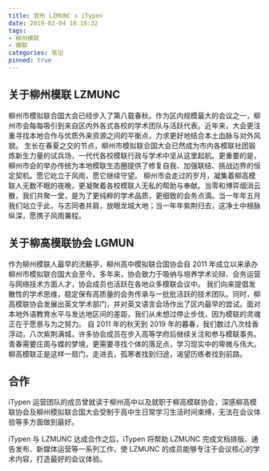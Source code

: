 ```yaml
---
title: 宣布 LZMUNC x iTypen
date: 2019-02-04 18:16:32
tags:
- 柳州模联
- 模联
categories: 笔记
pinned: true
---
```


## 关于柳州模联 LZMUNC
柳州市模拟联合国大会已经步入了第八载春秋。作为区内规模最大的会议之一，柳州市会每每吸引到来自区内外各式各校的学术团队与活跃代表。近年来，大会更注重寻找本地合作与优质外来资源之间的平衡点，力求更好地结合本土血脉与对外风貌。 生长在春夏之交的节点，柳州市模拟联合国大会已然成为市内各模联社团锻炼新生力量的试兵场，一代代各校模联行政与学术中坚从这里起航。更重要的是，柳州市会的举办传统为本地模联生态圈提供了修复自我、加强联结、挑战边界的恒定契机。愿它屹立于风雨，愿它继续守望。 柳州市会走过的岁月，凝集着柳高模联人无数不眠的夜晚，更凝聚着各校模联人无私的帮助与奉献。当零和博弈烟消云散，我们共聚一堂，是为了更纯粹的学术品质，更细致的会务点滴。当一年年五月我们站立于此，与志同者并肩，放眼龙城大地；当一年年紫荆归去，这净土中根脉纵深，愿携子风雨兼程。

## 关于柳高模联协会 LGMUN
作为柳州模联人最早的流觞亭，柳州高中模拟联合国协会自 2011 年成立以来承办柳州市模拟联合国大会至今。多年来，协会致力于吸纳与培养学术论辩、会务运营与网络技术方面人才，协会成员也活跃在各地众多模联会议中。 我们向来提倡发散性的学术思维，稳定保有高质量的会务传承与一批批活跃的技术团队。同时，柳高模联协会发展出英文学术部门，并对英文语言会场作出了区内最早的尝试。面对本地外语教育水平与发达地区间的差距，我们从未想过停止步伐，因为模联的灵魂正在于愿景与为之努力。 自 2011 年的秋天到 2019 年的暮春，我们数过八次桂香浮动，八次紫荆满城，许多协会成员在步入高等学府后继续关注和参与模联事务。青春需要庄周与蝶的梦境，更需要寻找个体的落足点，学习现实中的卑微与伟大。柳高模联正是这样一扇门，走进去，孤寒者找到归途，渴望历练者找到前路。

## 合作
iTypen 运营团队的成员曾就读于柳州高中以及就职于柳高模联协会，深感柳高模联协会及柳州模拟联合国大会受制于高中生日常学习生活时间束缚，无法在会议体验等多方面做到最好。

iTypen 与 LZMUNC 达成合作之后，iTypen 将帮助 LZMUNC 完成文档排版、通告发布、新媒体运营等一系列工作，使 LZMUNC 的成员能够专注于会议核心的学术内容，打造最好的会议体验。
